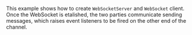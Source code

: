 This example shows how to create `WebSocketServer` and `WebSocket` client.
Once the WebSocket is etalished, the two parties communicate sending messages,
which raises event listeners to be fired on the other end of the channel.
